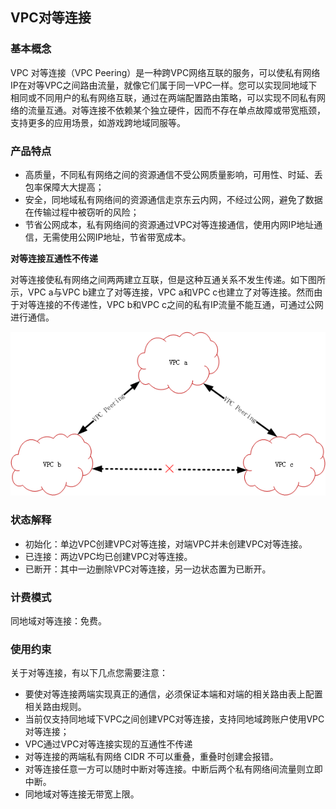 ## **VPC对等连接**

### **基本概念**

VPC 对等连接（VPC Peering）是一种跨VPC网络互联的服务，可以使私有网络IP在对等VPC之间路由流量，就像它们属于同一VPC一样。您可以实现同地域下相同或不同用户的私有网络互联，通过在两端配置路由策略，可以实现不同私有网络的流量互通。对等连接不依赖某个独立硬件，因而不存在单点故障或带宽瓶颈，支持更多的应用场景，如游戏跨地域同服等。



### 产品特点
- 高质量，不同私有网络之间的资源通信不受公网质量影响，可用性、时延、丢包率保障大大提高；
- 安全，同地域私有网络间的资源通信走京东云内网，不经过公网，避免了数据在传输过程中被窃听的风险；
- 节省公网成本，私有网络间的资源通过VPC对等连接通信，使用内网IP地址通信，无需使用公网IP地址，节省带宽成本。

**对等连接互通性不传递**

对等连接使私有网络之间两两建立互联，但是这种互通关系不发生传递。如下图所示，VPC a与VPC b建立了对等连接，VPC a和VPC c也建立了对等连接。然而由于对等连接的不传递性，VPC b和VPC c之间的私有IP流量不能互通，可通过公网进行通信。

![](../../../../../image/Networking/Virtual-Private-Cloud/Vpc-Peering/VPCpeering连通性.png)

### **状态解释**

- 初始化：单边VPC创建VPC对等连接，对端VPC并未创建VPC对等连接。
- 已连接：两边VPC均已创建VPC对等连接。
- 已断开：其中一边删除VPC对等连接，另一边状态置为已断开。



### **计费模式**

同地域对等连接：免费。



### **使用约束**

关于对等连接，有以下几点您需要注意：

- 要使对等连接两端实现真正的通信，必须保证本端和对端的相关路由表上配置相关路由规则。
- 当前仅支持同地域下VPC之间创建VPC对等连接，支持同地域跨账户使用VPC对等连接；
- VPC通过VPC对等连接实现的互通性不传递
- 对等连接的两端私有网络 CIDR 不可以重叠，重叠时创建会报错。
- 对等连接任意一方可以随时中断对等连接。中断后两个私有网络间流量则立即中断。
- 同地域对等连接无带宽上限。



 
